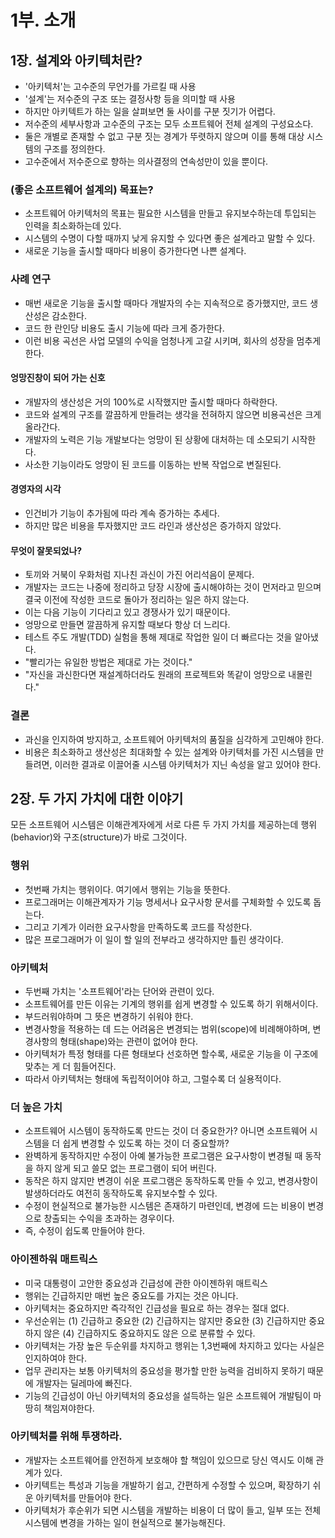 # 1부. 소개
## 1장. 설계와 아키텍처란?
- '아키텍처'는 고수준의 무언가를 가르킬 때 사용
- '설계'는 저수준의 구조 또는 결정사항 등을 의미할 때 사용
- 하지만 아키텍트가 하는 일을 살펴보면 둘 사이를 구분 짓기가 어렵다. 
- 저수준의 세부사항과 고수준의 구조는 모두 소프트웨어 전체 설계의 구성요소다.
- 둘은 개별로 존재할 수 없고 구분 짓는 경계가 뚜렷하지 않으며 이를 통해 대상 시스템의 구조를 정의한다. 
- 고수준에서 저수준으로 향하는 의사결정의 연속성만이 있을 뿐이다. 

### (좋은 소프트웨어 설계의) 목표는?
- 소프트웨어 아키텍처의 목표는 필요한 시스템을 만들고 유지보수하는데 투입되는 인력을 최소화하는데 있다. 
- 시스템의 수명이 다할 때까지 낮게 유지할 수 있다면 좋은 설계라고 말할 수 있다. 
- 새로운 기능을 출시할 때마다 비용이 증가한다면 나쁜 설계다. 

### 사례 연구
- 매번 새로운 기능을 출시할 때마다 개발자의 수는 지속적으로 증가했지만, 코드 생산성은 감소한다. 
- 코드 한 란인당 비용도 출시 기능에 따라 크게 증가한다. 
- 이런 비용 곡선은 사업 모델의 수익을 엄청나게 고갈 시키며, 회사의 성장을 멈추게 한다. 
#### 엉망진창이 되어 가는 신호
- 개발자의 생산성은 거의 100%로 시작했지만 출시할 때마다 하락한다. 
- 코드와 설계의 구조를 깔끔하게 만들려는 생각을 전혀하지 않으면 비용곡선은 크게 올라간다. 
- 개발자의 노력은 기능 개발보다는 엉망이 된 상황에 대처하는 데 소모되기 시작한다. 
- 사소한 기능이라도 엉망이 된 코드를 이동하는 반복 작업으로 변질된다. 
#### 경영자의 시각
- 인건비가 기능이 추가됨에 따라 계속 증가하는 추세다. 
- 하지만 많은 비용을 투자했지만 코드 라인과 생산성은 증가하지 않았다. 
#### 무엇이 잘못되었나?
- 토끼와 거북이 우화처럼 지나친 과신이 가진 어리석음이 문제다. 
- 개발자는 코드는 나중에 정리하고 당장 시장에 출시해야하는 것이 먼저라고 믿으며 결국 이전에 작성한 코드로 돌아가 정리하는 일은 하지 않는다. 
- 이는 다음 기능이 기다리고 있고 경쟁사가 있기 때문이다. 
- 엉망으로 만들면 깔끔하게 유지할 때보다 항상 더 느리다. 
- 테스트 주도 개발(TDD) 실험을 통해 제대로 작업한 일이 더 빠르다는 것을 알아냈다. 
- "빨리가는 유일한 방법은 제대로 가는 것이다."
- "자신을 과신한다면 재설계하더라도 원래의 프로젝트와 똑같이 엉망으로 내몰린다."
### 결론
- 과신을 인지하여 방지하고, 소프트웨어 아키텍처의 품질을 심각하게 고민해야 한다. 
- 비용은 최소화하고 생산성은 최대화할 수 있는 설계와 아키텍처를 가진 시스템을 만들려면, 이러한 결과로 이끌어줄 시스템 아키텍처가 지닌 속성을 알고 있어야 한다. 

## 2장. 두 가지 가치에 대한 이야기
모든 소프트웨어 시스템은 이해관계자에게 서로 다른 두 가지 가치를 제공하는데 행위(behavior)와 구조(structure)가 바로 그것이다. 
### 행위
- 첫번째 가치는 행위이다. 여기에서 행위는 기능을 뜻한다. 
- 프로그래머는 이해관계자가 기능 명세서나 요구사항 문서를 구체화할 수 있도록 돕는다. 
- 그리고 기계가 이러한 요구사항을 만족하도록 코드를 작성한다. 
- 많은 프로그래머가 이 일이 할 일의 전부라고 생각하지만 틀린 생각이다. 

### 아키텍처
- 두번째 가치는 '소프트웨어'라는 단어와 관련이 있다. 
- 소프트웨어를 만든 이유는 기계의 행위를 쉽게 변경할 수 있도록 하기 위해서이다. 
- 부드러워야하며 그 뜻은 변경하기 쉬워야 한다. 
- 변경사항을 적용하는 데 드는 어려움은 변경되는 범위(scope)에 비례해야하며, 변경사항의 형태(shape)와는 관련이 없어야 한다. 
- 아키텍처가 특정 형태를 다른 형태보다 선호하면 할수록, 새로운 기능을 이 구조에 맞추는 게 더 힘들어진다. 
- 따라서 아키텍처는 형태에 독립적이어야 하고, 그럴수록 더 실용적이다. 

### 더 높은 가치
- 소프트웨어 시스템이 동작하도록 만드는 것이 더 중요한가? 아니면 소프트웨어 시스템을 더 쉽게 변경할 수 있도록 하는 것이 더 중요할까?
- 완벽하게 동작하지만 수정이 아예 불가능한 프로그램은 요구사항이 변경될 때 동작을 하지 않게 되고 쓸모 없는 프로그램이 되어 버린다. 
- 동작은 하지 않지만 변경이 쉬운 프로그램은 동작하도록 만들 수 있고, 변경사항이 발생하더라도 여전히 동작하도록 유지보수할 수 있다. 
- 수정이 현실적으로 불가능한 시스템은 존재하기 마련인데, 변경에 드는 비용이 변경으로 창출되는 수익을 초과하는 경우이다. 
- 즉, 수정이 쉽도록 만들어야 한다.

### 아이젠하워 매트릭스
- 미국 대통령이 고안한 중요성과 긴급성에 관한 아이젠하위 매트릭스
- 행위는 긴급하지만 매번 높은 중요도를 가지는 것은 아니다. 
- 아키텍처는 중요하지만 즉각적인 긴급성을 필요로 하는 경우는 절대 없다. 
- 우선순위는 (1) 긴급하고 중요한 (2) 긴급하지는 않지만 중요한 (3) 긴급하지만 중요하지 않은 (4) 긴급하지도 중요하지도 않은 으로 분류할 수 있다. 
- 아키텍처는 가장 높은 두순위를 차지하고 행위는 1,3번째에 차지하고 있다는 사실은 인지하여야 한다. 
- 업무 관리자는 보통 아키텍처의 중요성을 평가할 만한 능력을 검비하지 못하기 때문에 개발자는 딜레마에 빠진다. 
- 기능의 긴급성이 아닌 아키텍처의 중요성을 설득하는 일은 소프트웨어 개발팀이 마땅히 책임져야한다. 

### 아키텍처를 위해 투쟁하라. 
- 개발자는 소프트웨어를 안전하게 보호해야 할 책임이 있으므로 당신 역시도 이해 관계가 있다. 
- 아키텍트는 특성과 기능을 개발하기 쉽고, 간편하게 수정할 수 있으며, 확장하기 쉬운 아키텍처를 만들어야 한다. 
- 아키텍처가 후순위가 되면 시스템을 개발하는 비용이 더 많이 들고, 일부 또는 전체 시스템에 변경을 가하는 일이 현실적으로 불가능해진다. 
